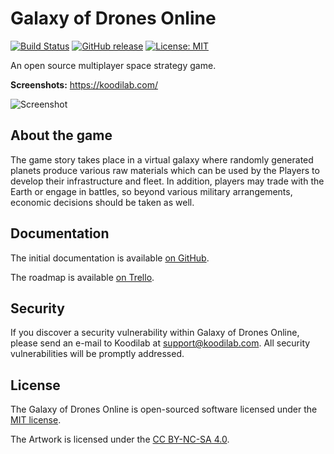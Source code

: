 # Galaxy of Drones Online

[![Build Status](https://travis-ci.org/galaxyofdrones/galaxyofdrones.svg?branch=master)](https://travis-ci.org/galaxyofdrones/galaxyofdrones)
[![GitHub release](https://img.shields.io/github/release/galaxyofdrones/galaxyofdrones.svg)](https://github.com/galaxyofdrones/galaxyofdrones/releases)
[![License: MIT](https://img.shields.io/badge/License-MIT-brightgreen.svg)](https://opensource.org/licenses/MIT)

An open source multiplayer space strategy game.

**Screenshots:** https://koodilab.com/

![Screenshot](public/images/screenshot.png)

## About the game

The game story takes place in a virtual galaxy where randomly generated planets produce various raw materials which can be used by the Players to develop their infrastructure and fleet. In addition, players may trade with the Earth or engage in battles, so beyond various military arrangements, economic decisions should be taken as well.

## Documentation

The initial documentation is available [on GitHub](https://github.com/galaxyofdrones/docs).

The roadmap is available [on Trello](https://trello.com/b/vWfdm6AA/galaxy-of-drones-online).

## Security

If you discover a security vulnerability within Galaxy of Drones Online, please send an e-mail to Koodilab at support@koodilab.com. All security vulnerabilities will be promptly addressed.

## License

The Galaxy of Drones Online is open-sourced software licensed under the [MIT license](http://opensource.org/licenses/MIT).

The Artwork is licensed under the [CC BY-NC-SA 4.0](https://creativecommons.org/licenses/by-nc-sa/4.0/).
